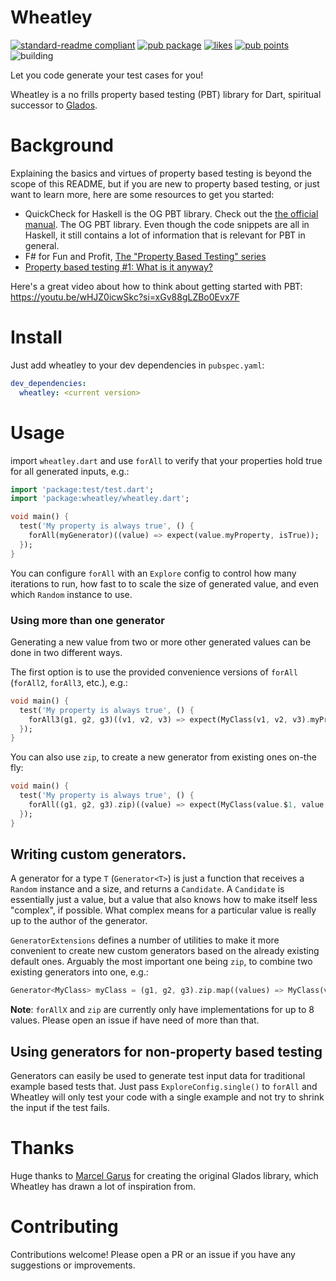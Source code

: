 # Wheatley

[![standard-readme compliant](https://img.shields.io/badge/readme%20style-standard-brightgreen.svg?style=flat-square)](https://github.com/RichardLitt/standard-readme)
[![pub package](https://img.shields.io/pub/v/wheatley.svg?label=wheatley&color=blue)](https://pub.dev/packages/wheatley)
[![likes](https://img.shields.io/pub/likes/wheatley?logo=dart)](https://pub.dev/packages/wheatley/score)
[![pub points](https://img.shields.io/pub/points/wheatley?logo=dart)](https://pub.dev/packages/wheatley/score)
![building](https://github.com/tjarvstrand/wheatley/workflows/wheatley/badge.svg)

Let you code generate your test cases for you!

Wheatley is a no frills property based testing (PBT) library for Dart, spiritual successor to 
[Glados](https://pub.dev/packages/glados).


# Background
Explaining the basics and virtues of property based testing is beyond the scope of this README, but
if you are new to property based testing, or just want to learn more, here are some resources to get 
you started:

 - QuickCheck for Haskell is the OG PBT library. Check out the [the official manual](https://www.cse.chalmers.se/~rjmh/QuickCheck/manual.html). 
   The OG PBT library. Even though the code snippets are all in Haskell, it still contains a lot of information that is relevant for PBT in general.  
 - F# for Fun and Profit, [The "Property Based Testing" series](https://fsharpforfunandprofit.com/series/property-based-testing/)
 - [Property based testing #1: What is it anyway?](https://getcode.substack.com/p/property-based-testing-1-what-is)

Here's a great video about how to think about getting started with PBT:
https://youtu.be/wHJZ0icwSkc?si=xGv88gLZBo0Evx7F

# Install
Just add wheatley to your dev dependencies in `pubspec.yaml`:
```yaml
dev_dependencies:
  wheatley: <current version>
```

# Usage
import `wheatley.dart` and use `forAll` to verify that your properties hold true for all generated 
inputs, e.g.:
```dart
import 'package:test/test.dart';
import 'package:wheatley/wheatley.dart';

void main() {
  test('My property is always true', () {
    forAll(myGenerator)((value) => expect(value.myProperty, isTrue));
  });
}
```

You can configure `forAll` with an `Explore` config to control how many iterations to run, how fast 
to to scale the size of generated value, and even which `Random` instance to use.

### Using more than one generator
Generating a new value from two or more other generated values can be done in two different ways.

The first option is to use the provided convenience versions of `forAll` (`forAll2`, `forAll3`, etc.), e.g.:
```dart
void main() {
  test('My property is always true', () {
    forAll3(g1, g2, g3)((v1, v2, v3) => expect(MyClass(v1, v2, v3).myProperty, isTrue));
  });
}
```

You can also use `zip`, to create a new generator from existing ones on-the fly:
```dart
void main() {
  test('My property is always true', () {
    forAll((g1, g2, g3).zip)((value) => expect(MyClass(value.$1, value.$2, value.$3).myProperty, isTrue));
  });
}
```

## Writing custom generators.
A generator for a type `T` (`Generator<T>`) is just a function that receives a `Random` instance and
a size, and returns a `Candidate`. A `Candidate` is essentially just a value, but a value that also 
knows how to make itself less "complex", if possible. What complex means for a particular value is 
really up to the author of the generator.

`GeneratorExtensions` defines a number of utilities to make it more convenient to create new custom 
generators based on 
the already existing default ones. Arguably the most important one being `zip`, to combine two 
existing generators into one, e.g.:
```dart
Generator<MyClass> myClass = (g1, g2, g3).zip.map((values) => MyClass(values.$1, values.$2, values.$3));
```

**Note**: `forAllX` and `zip` are currently only have implementations for up to 8 values. Please 
open an issue if have need of more than that.

## Using generators for non-property based testing

Generators can easily be used to generate test input data for traditional example based tests that. 
Just pass `ExploreConfig.single()` to `forAll` and Wheatley will only test your code with a single 
example and not try to shrink the input if the test fails.

# Thanks
Huge thanks to [Marcel Garus](https://github.com/MarcelGarus) for creating the original Glados 
library, which Wheatley has drawn a lot of inspiration from.

# Contributing
Contributions welcome! Please open a PR or an issue if you have any suggestions or improvements.